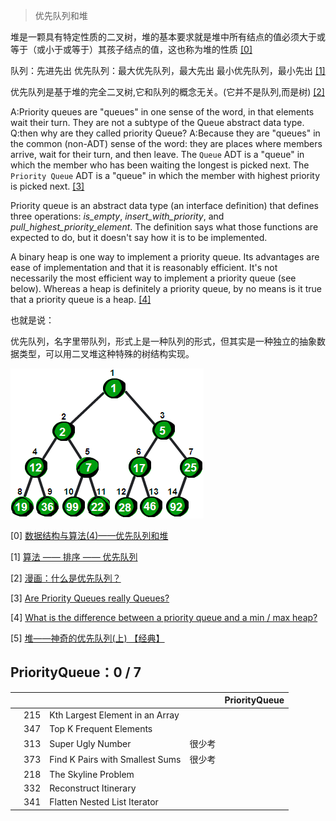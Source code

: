 > 优先队列和堆

堆是一颗具有特定性质的二叉树，堆的基本要求就是堆中所有结点的值必须大于或等于（或小于或等于）其孩子结点的值，这也称为堆的性质 [[0]](https://www.cnblogs.com/wmyskxz/p/9301021.html)


队列：先进先出
优先队列：最大优先队列，最大先出
最小优先队列，最小先出 [[1]](https://blog.csdn.net/qian520ao/article/details/80531150)

优先队列是基于堆的完全二叉树,它和队列的概念无关。(它并不是队列,而是树) [[2]](http://www.sohu.com/a/256022793_478315)

A:Priority queues are "queues" in one sense of the word, in that elements wait their turn. They are not a subtype of the Queue abstract data type.
Q:then why are they called priority Queue?
A:Because they are "queues" in the common (non-ADT) sense of the word: they are places where members arrive, wait for their turn, and then leave. The `Queue` ADT is a "queue" in which the member who has been waiting the longest is picked next. The `Priority Queue` ADT is a "queue" in which the member with highest priority is picked next. [[3]](https://stackoverflow.com/questions/19453616/are-priority-queues-really-queues)

Priority queue is an abstract data type (an interface definition) that defines three operations: *is_empty*, *insert_with_priority*, and *pull_highest_priority_element*. The definition says what those functions are expected to do, but it doesn't say how it is to be implemented.

A binary heap is one way to implement a priority queue. Its advantages are ease of implementation and that it is reasonably efficient. It's not necessarily the most efficient way to implement a priority queue (see below). Whereas a heap is definitely a priority queue, by no means is it true that a priority queue is a heap. [[4]](https://stackoverflow.com/questions/48795979/what-is-the-difference-between-a-priority-queue-and-a-min-max-heap)

也就是说：

优先队列，名字里带队列，形式上是一种队列的形式，但其实是一种独立的抽象数据类型，可以用二叉堆这种特殊的树结构实现。


![最小堆](https://github.com/Vida42/Leetcode/blob/master/Pic/min-heap.png)


[0] [数据结构与算法(4)——优先队列和堆](https://www.cnblogs.com/wmyskxz/p/9301021.html)

[1] [算法 —— 排序 —— 优先队列](https://blog.csdn.net/qian520ao/article/details/80531150)

[2] [漫画：什么是优先队列？](http://www.sohu.com/a/256022793_478315)

[3] [Are Priority Queues really Queues?](https://stackoverflow.com/questions/19453616/are-priority-queues-really-queues)

[4] [What is the difference between a priority queue and a min / max heap?](https://stackoverflow.com/questions/48795979/what-is-the-difference-between-a-priority-queue-and-a-min-max-heap)

[5] [堆——神奇的优先队列(上) 【经典】](https://www.cnblogs.com/chenweichu/articles/5710567.html)


## PriorityQueue：0 / 7

|     |     |     |    |  PriorityQueue  |
| --- | --- | --- | --- | --- |
||215|	Kth Largest Element in an Array	|||
||347|	Top K Frequent Elements	|||
||313|	Super Ugly Number	|很少考||
||373|	Find K Pairs with Smallest Sums	|很少考||
||218|	The Skyline Problem	|||
||332|	Reconstruct Itinerary	|||
||341|	Flatten Nested List Iterator|||

